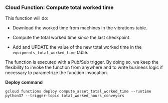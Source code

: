 ### Cloud Function: Compute total worked time

This function will do: 
 
- Download the worked time from machines in the vibrations 
table.
  
- Compute the total worked time _since_ the last checkpoint. 

- Add and UPDATE the value of the new total worked time in the 
`equipments_total_worked_time` table.
  
The function is executed with a Pub/Sub trigger. 
By doing so, we keep the flexibility to invoke the function from 
anywhere and to write business logic if necessary to parametrize 
the function invocation.

**Deploy command**

```commandline
gcloud functions deploy compute_asset_total_worked_time --runtime python37 --trigger-topic total_worked_hours_conveyors
```


